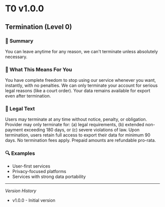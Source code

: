 # T0 v1.0.0

## Termination (Level 0)

### 📌 Summary
You can leave anytime for any reason, we can't terminate unless absolutely necessary.

### 👤 What This Means For You
You have complete freedom to stop using our service whenever you want, instantly, with no penalties. We can only terminate your account for serious legal reasons (like a court order). Your data remains available for export even after termination.

### 📜 Legal Text
Users may terminate at any time without notice, penalty, or obligation. Provider may only terminate for: (a) legal requirements, (b) extended non-payment exceeding 180 days, or (c) severe violations of law. Upon termination, users retain full access to export their data for minimum 90 days. No termination fees apply. Prepaid amounts are refundable pro-rata.

### 🔍 Examples
- User-first services
- Privacy-focused platforms
- Services with strong data portability

---
*Version History*
- v1.0.0 - Initial version